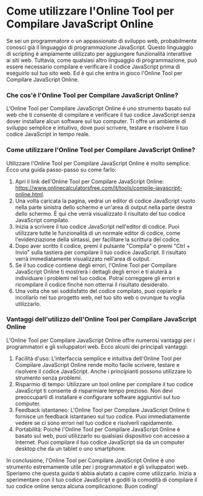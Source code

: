 Come utilizzare l'Online Tool per Compilare JavaScript Online
=============================================================

Se sei un programmatore o un appassionato di sviluppo web, probabilmente conosci già il linguaggio di programmazione JavaScript. Questo linguaggio di scripting è ampiamente utilizzato per aggiungere funzionalità interattive ai siti web. Tuttavia, come qualsiasi altro linguaggio di programmazione, può essere necessario compilare e verificare il codice JavaScript prima di eseguirlo sul tuo sito web. Ed è qui che entra in gioco l'Online Tool per Compilare JavaScript Online.

### Che cos'è l'Online Tool per Compilare JavaScript Online?

L'Online Tool per Compilare JavaScript Online è uno strumento basato sul web che ti consente di compilare e verificare il tuo codice JavaScript senza dover installare alcun software sul tuo computer. Ti offre un ambiente di sviluppo semplice e intuitivo, dove puoi scrivere, testare e risolvere il tuo codice JavaScript in tempo reale.

### Come utilizzare l'Online Tool per Compilare JavaScript Online?

Utilizzare l'Online Tool per Compilare JavaScript Online è molto semplice. Ecco una guida passo-passo su come farlo:

1. Apri il link dell'Online Tool per Compilare JavaScript Online: <https://www.onlinecalculatorsfree.com/it/tools/compile-javascript-online.html>.
2. Una volta caricata la pagina, vedrai un editor di codice JavaScript vuoto nella parte sinistra dello schermo e un'area di output nella parte destra dello schermo. È qui che verrà visualizzato il risultato del tuo codice JavaScript compilato.
3. Inizia a scrivere il tuo codice JavaScript nell'editor di codice. Puoi utilizzare tutte le funzionalità di un normale editor di codice, come l'evidenziazione della sintassi, per facilitare la scrittura del codice.
4. Dopo aver scritto il codice, premi il pulsante "Compila" o premi "Ctrl + Invio" sulla tastiera per compilare il tuo codice JavaScript. Il risultato verrà immediatamente visualizzato nell'area di output.
5. Se il tuo codice contiene degli errori, l'Online Tool per Compilare JavaScript Online ti mostrerà i dettagli degli errori e ti aiuterà a individuare i problemi nel tuo codice. Potrai correggere gli errori e ricompilare il codice finché non otterrai il risultato desiderato.
6. Una volta che sei soddisfatto del codice compilato, puoi copiarlo e incollarlo nel tuo progetto web, nel tuo sito web o ovunque tu voglia utilizzarlo.

### Vantaggi dell'utilizzo dell'Online Tool per Compilare JavaScript Online

L'Online Tool per Compilare JavaScript Online offre numerosi vantaggi per i programmatori e gli sviluppatori web. Ecco alcuni dei principali vantaggi:

1. Facilità d'uso: L'interfaccia semplice e intuitiva dell'Online Tool per Compilare JavaScript Online rende molto facile scrivere, testare e risolvere il codice JavaScript. Anche i principianti possono utilizzare lo strumento senza problemi.
2. Risparmio di tempo: Utilizzare un tool online per compilare il tuo codice JavaScript ti consente di risparmiare tempo prezioso. Non devi preoccuparti di installare e configurare software aggiuntivi sul tuo computer.
3. Feedback istantaneo: L'Online Tool per Compilare JavaScript Online ti fornisce un feedback istantaneo sul tuo codice. Puoi immediatamente vedere se ci sono errori nel tuo codice e risolverli rapidamente.
4. Portabilità: Poiché l'Online Tool per Compilare JavaScript Online è basato sul web, puoi utilizzarlo su qualsiasi dispositivo con accesso a Internet. Puoi compilare il tuo codice JavaScript sia da un computer desktop che da un tablet o uno smartphone.

In conclusione, l'Online Tool per Compilare JavaScript Online è uno strumento estremamente utile per i programmatori e gli sviluppatori web. Speriamo che questa guida ti abbia aiutato a capire come utilizzarlo. Inizia a sperimentare con il tuo codice JavaScript e goditi la comodità di compilare il tuo codice online senza alcuna complicazione. Buon coding!
